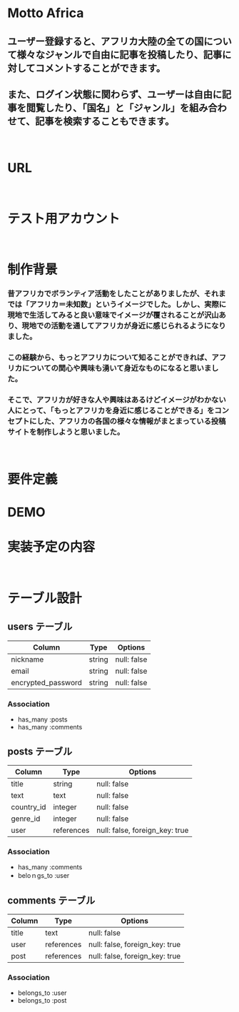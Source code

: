 # Motto Africa

## ユーザー登録すると、アフリカ大陸の全ての国について様々なジャンルで自由に記事を投稿したり、記事に対してコメントすることができます。
## また、ログイン状態に関わらず、ユーザーは自由に記事を閲覧したり、「国名」と「ジャンル」を組み合わせて、記事を検索することもできます。
<br>

# URL
<br>

# テスト用アカウント
<br>

# 制作背景
### 昔アフリカでボランティア活動をしたことがありましたが、それまでは「アフリカ＝未知数」というイメージでした。しかし、実際に現地で生活してみると良い意味でイメージが覆されることが沢山あり、現地での活動を通してアフリカが身近に感じられるようになりました。
### この経験から、もっとアフリカについて知ることができれば、アフリカについての関心や興味も湧いて身近なものになると思いました。
### そこで、アフリカが好きな人や興味はあるけどイメージがわかない人にとって、「もっとアフリカを身近に感じることができる」をコンセプトにした、アフリカの各国の様々な情報がまとまっている投稿サイトを制作しようと思いました。
<br>

# 要件定義
# DEMO
# 実装予定の内容 
<br>

# テーブル設計

## users テーブル

| Column             | Type     | Options     |
| ------------------ | -------- | ----------- |
| nickname           | string   | null: false |
| email              | string   | null: false |
| encrypted_password | string   | null: false |

### Association

- has_many :posts
- has_many :comments

## posts テーブル

| Column     | Type       | Options                        |
| ---------- | ---------- | ------------------------------ |
| title      | string     | null: false                    |
| text       | text       | null: false                    |
| country_id | integer    | null: false                    |
| genre_id   | integer    | null: false                    |
| user       | references | null: false, foreign_key: true |

### Association

- has_many :comments
- beloｎgs_to :user

## comments テーブル

| Column | Type       | Options                        |
| ------ | ---------- | ------------------------------ |
| title  | text       | null: false                    |
| user   | references | null: false, foreign_key: true |
| post   | references | null: false, foreign_key: true |

### Association

- belongs_to :user
- belongs_to :post